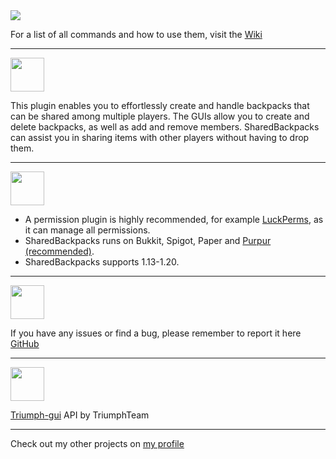 <img src="https://i.imgur.com/mRNL5U1.png" />

For a list of all commands and how to use them, visit the [Wiki](https://github.com/0PandaDEV/SharedBackpacks/wiki)

***

<img src="https://i.imgur.com/xXXMaVq.png" height="54px"/>

This plugin enables you to effortlessly create and handle backpacks that can be shared among multiple players. The GUIs allow you to create and delete backpacks, as well as add and remove members. SharedBackpacks can assist you in sharing items with other players without having to drop them.

***

<img src="https://i.imgur.com/Y6EWaVe.png" height="54px"/>

- A permission plugin is highly recommended, for example [LuckPerms](https://luckperms.net/), as it can manage all permissions.
- SharedBackpacks runs on Bukkit, Spigot, Paper and [Purpur (recommended)](https://purpurmc.org/).
- SharedBackpacks supports 1.13-1.20.

***

<img src="https://i.imgur.com/g5tkaOD.png" height="54px"/>

If you have any issues or find a bug, please remember to report it here [GitHub](https://github.com/0PandaDEV/SharedBackpacks/issues)

***

<img src="https://i.imgur.com/qD5aCQL.png" height="54px"/>

[Triumph-gui](https://github.com/TriumphTeam/triumph-gui) API by TriumphTeam

***

Check out my other projects on [my profile](https://modrinth.com/user/PandaDEV)
